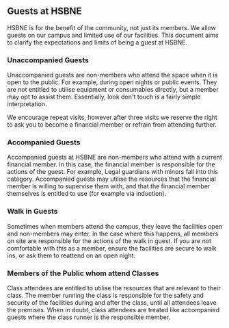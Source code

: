 ## Guests at HSBNE

HSBNE is for the benefit of the community, not just its members. We allow guests on our campus and
limited use of our facilities. This document aims to clarify the expectations and limits of being a
guest at HSBNE.

### Unaccompanied Guests

Unaccompanied guests are non-members who attend the space when it is open to the public. For
example, during open nights or public events. They are not entitled to utilise equipment or
consumables directly, but a member may opt to assist them. Essentially, look don't touch is a fairly
simple interpretation.

We encourage repeat visits, however after three visits we reserve the right to ask you to become a
financial member or refrain from attending further.


### Accompanied Guests

Accompanied guests at HSBNE are non-members who attend with a current financial member. In this
case, the financial member is responsible for the actions of the guest. For example, Legal guardians
with minors fall into this category. Accompanied guests may utilise the resources that the financial
member is willing to supervise them with, and that the financial member themselves is entitled to
use (for example via induction).


### Walk in Guests

Sometimes when members attend the campus, they leave the facilities open and non-members may enter.
In the case where this happens, all members on site are responsible for the actions of the walk in
guest. If you are not comfortable with this as a member, ensure the facilities are secure to walk
ins, or ask them to reattend on an open night.

### Members of the Public whom attend Classes

Class attendees are entitled to utilise the resources that are relevant to their class. The member
running the class is responsible for the safety and security of the facilities during and after the
class, until all attendees leave the premises. When in doubt, class attendees are treated like
accompanied guests where the class runner is the responsible member.
